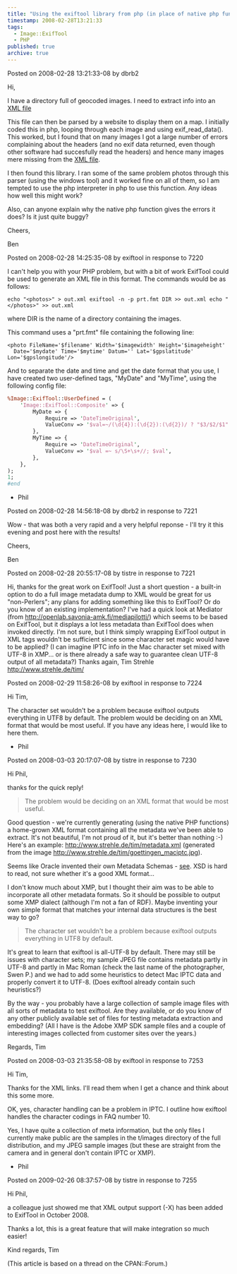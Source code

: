 ```yaml
---
title: "Using the exiftool library from php (in place of native php function)"
timestamp: 2008-02-28T13:21:33
tags:
  - Image::ExifTool
  - PHP
published: true
archive: true
---
```




Posted on 2008-02-28 13:21:33-08 by dbrb2

Hi,

I have a directory full of geocoded images. I need to extract info into an
[XML file](http://bbarker.co.uk/photography/London_2_Paris/exif.xml)


This file can then be parsed by a website to display them on a map.
I initially coded this in php, looping through each image and using exif_read_data().
This worked, but I found that on many images I got a large number of errors complaining
about the headers (and no exif data returned, even though other software had succesfully
read the headers) and hence many images mere missing from the
[XML file](http://bbarker.co.uk/photography/London_2_Paris/).

I then found this library. I ran some of the same problem photos through this parser
(using the windows tool) and it worked fine on all of them,
so I am tempted to use the php interpreter in php to use this function.
Any ideas how well this might work?

Also, can anyone explain why the native php function gives the errors it does? Is it just quite buggy?

Cheers,

Ben

Posted on 2008-02-28 14:25:35-08 by exiftool in response to 7220

I can't help you with your PHP problem, but with a bit of work ExifTool could be used
to generate an XML file in this format. The commands would be as follows:

```
echo "<photos>" > out.xml exiftool -n -p prt.fmt DIR >> out.xml echo "</photos>" >> out.xml
```

where DIR is the name of a directory containing the images.

This command uses a "prt.fmt" file containing the following line:

```
<photo FileName='$filename' Width='$imagewidth' Height='$imageheight'
  Date='$mydate' Time='$mytime' Datum='' Lat='$gpslatitude' Lon='$gpslongitude'/>
```

And to separate the date and time and get the date format that you use,
I have created two user-defined tags, "MyDate" and "MyTime", using the following config file:

```perl
%Image::ExifTool::UserDefined = (
    'Image::ExifTool::Composite' => {
        MyDate => {
            Require => 'DateTimeOriginal',
            ValueConv => '$val=~/(\d{4}):(\d{2}):(\d{2})/ ? "$3/$2/$1" : $val',
        },
        MyTime => {
            Require => 'DateTimeOriginal',
            ValueConv => '$val =~ s/\S+\s+//; $val',
        },
    },
);
1;
#end
```

- Phil

Posted on 2008-02-28 14:56:18-08 by dbrb2 in response to 7221

Wow - that was both a very rapid and a very helpful reponse -
I'll try it this evening and post here with the results!

Cheers,

Ben

Posted on 2008-02-28 20:55:17-08 by tistre in response to 7221

Hi, thanks for the great work on ExifTool! Just a short question -
a built-in option to do a full image metadata dump to XML would be great for us "non-Perlers";
any plans for adding something like this to ExifTool?
Or do you know of an existing implementation? I've had a quick look at Mediator
(from http://openlab.savonia-amk.fi/mediapilotti/) which seems to be based on ExifTool,
but it displays a lot less metadata than ExifTool does when invoked directly.
I'm not sure, but I think simply wrapping ExifTool output in XML tags wouldn't be
sufficient since some character set magic would have to be applied?
(I can imagine IPTC info in the Mac character set mixed with UTF-8 in XMP...
or is there already a safe way to guarantee clean UTF-8 output of all metadata?)
Thanks again, Tim Strehle http://www.strehle.de/tim/

Posted on 2008-02-29 11:58:26-08 by exiftool in response to 7224

Hi Tim,

The character set wouldn't be a problem because exiftool outputs everything in UTF8 by default.
The problem would be deciding on an XML format that would be most useful.
If you have any ideas here, I would like to here them.

- Phil

Posted on 2008-03-03 20:17:07-08 by tistre in response to 7230

Hi Phil,

thanks for the quick reply!

> The problem would be deciding on an XML format that would be most useful.

Good question - we're currently generating (using the native PHP functions) a
home-grown XML format containing all the metadata we've been able to extract.
It's not beautiful, I'm not proud of it, but it's better than nothing :-)
Here's an example: http://www.strehle.de/tim/metadata.xml
(generated from the image http://www.strehle.de/tim/goettingen_maciptc.jpg).

Seems like Oracle invented their own Metadata Schemas -
[see](http://download.oracle.com/docs/cd/B28359_01/appdev.111/b28414/ap_xmlschms.htm#AIVUG65000).
XSD is hard to read, not sure whether it's a good XML format...

I don't know much about XMP, but I thought their aim was to be able to incorporate all
other metadata formats. So it should be possible to output some XMP dialect
(although I'm not a fan of RDF). Maybe inventing your own simple format that matches
your internal data structures is the best way to go?

> The character set wouldn't be a problem because exiftool outputs everything in UTF8 by default.

It's great to learn that exiftool is all-UTF-8 by default. There may still be issues
with character sets; my sample JPEG file contains metadata partly in UTF-8 and partly in
Mac Roman (check the last name of the photographer, Swen P.)
and we had to add some heuristics to detect Mac IPTC data and properly convert it to UTF-8.
(Does exiftool already contain such heuristics?)

By the way - you probably have a large collection of sample image files with all sorts
of metadata to test exiftool. Are they available, or do you know of any other
publicly available set of files for testing metadata extraction and embedding?
(All I have is the Adobe XMP SDK sample files and a couple of interesting images
collected from customer sites over the years.)

Regards, Tim

Posted on 2008-03-03 21:35:58-08 by exiftool in response to 7253

Hi Tim,

Thanks for the XML links. I'll read them when I get a chance and think about this some more.

OK, yes, character handling can be a problem in IPTC. I outline how exiftool
handles the character codings in FAQ number 10.

Yes, I have quite a collection of meta information, but the only files I
currently make public are the samples in the t/images directory of the full distribution,
and my JPEG sample images (but these are straight from the camera and in general don't
contain IPTC or XMP).

- Phil

Posted on 2009-02-26 08:37:57-08 by tistre in response to 7255

Hi Phil,

a colleague just showed me that XML output support (-X) has been added to ExifTool in October 2008.

Thanks a lot, this is a great feature that will make integration so much easier!

Kind regards,
Tim


(This article is based on a thread on the CPAN::Forum.)
<!-- from http://cpanforum.com/threads/3706 -->



